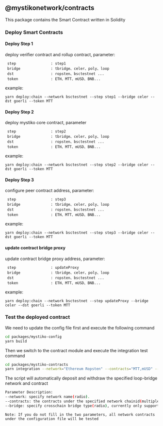 ## @mystikonetwork/contracts
This package contains the Smart Contract written in Solidity

### Deploy Smart Contracts
#### Deploy Step 1
deploy verifier contract and rollup contract, parameter:

```
 step                : step1
 bridge              : tbridge、celer、poly、loop
 dst                 : ropsten、bsctestnet ...
 token               : ETH、MTT、mUSD、BNB...
```
example:

```yarn deploy:chain --network bsctestnet --step step1 --bridge celer --dst goerli --token MTT```

#### Deploy Step 2
deploy mystiko core contract, parameter
```
 step                : step2
 bridge              : tbridge、celer、poly、loop
 dst                 : ropsten、bsctestnet ...
 token               : ETH、MTT、mUSD、BNB...
```
example:

```yarn deploy:chain --network bsctestnet --step step2 --bridge celer --dst goerli --token MTT```

#### Deploy Step 3
configure peer contract address, parameter:
```
 step                : step3
 bridge              : tbridge、celer、poly、loop
 dst                 : ropsten、bsctestnet ...
 token               : ETH、MTT、mUSD、BNB...
```
example:

```yarn deploy:chain --network bsctestnet --step step3 --bridge celer --dst goerli --token MTT```

#### update contract bridge proxy
update contract bridge proxy address, parameter:
```
 step                : updateProxy
 bridge              : tbridge、celer、poly、loop
 dst                 : ropsten、bsctestnet ...
 token               : ETH、MTT、mUSD、BNB...
```
example:

```yarn deploy:chain --network bsctestnet --step updateProxy --bridge celer --dst goerli --token MTT```

### Test the deployed contract
We need to update the config file first and execute the following command
```bash
cd packages/mystiko-config
yarn build
```
Then we switch to the contract module and execute the integration test command
```bash
cd packages/mystiko-contracts
yarn integration --network="Ethereum Ropsten" --contracts="MTT,mUSD" --bridge="Loop"
```
The script will automatically deposit and withdraw the specified loop-bridge network and contract
```bash
Parameter Description:
--network: specify network name(radio).
--contracts: the contracts under the specified network chainid(multiple choice).
--bridge: specify crosschain bridge type(radio), currently only supports Loop.
```
`Note: If you do not fill in the two parameters, all network contracts under the configuration file will be tested`
